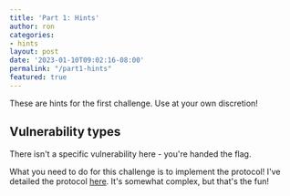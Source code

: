 ```yaml
---
title: 'Part 1: Hints'
author: ron
categories:
- hints
layout: post
date: '2023-01-10T09:02:16-08:00'
permalink: "/part1-hints"
featured: true
---
```


These are hints for the first challenge. Use at your own discretion!

<!--more-->

## Vulnerability types

There isn't a specific vulnerability here - you're handed the flag.

What you need to do for this challenge is to implement the protocol! I've
detailed the protocol [here](/protocol). It's somewhat complex, but that's
the fun!
